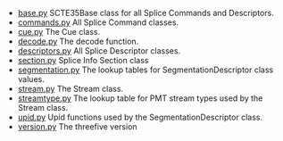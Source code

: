 * [base.py](https://github.com/futzu/SCTE35-threefive/blob/master/threefive/base.py)     SCTE35Base class for all Splice Commands and Descriptors. 
* [commands.py](https://github.com/futzu/SCTE35-threefive/blob/master/threefive/commands.py)     All Splice Command classes.
* [cue.py](https://github.com/futzu/SCTE35-threefive/blob/master/threefive/cue.py)    The Cue class.
* [decode.py](https://github.com/futzu/SCTE35-threefive/blob/master/threefive/decode.py)    The decode function.
* [descriptors.py](https://github.com/futzu/SCTE35-threefive/blob/master/threefive/descriptors.py)    All Splice Descriptor classes.
* [section.py](https://github.com/futzu/SCTE35-threefive/blob/master/threefive/section.py)    Splice Info Section class
* [segmentation.py](https://github.com/futzu/SCTE35-threefive/blob/master/threefive/segmentation.py) The lookup tables for SegmentationDescriptor class values.
* [stream.py](https://github.com/futzu/SCTE35-threefive/blob/master/threefive/stream.py) The Stream class.
* [streamtype.py](https://github.com/futzu/SCTE35-threefive/blob/master/threefive/streamtype.py) The lookup table for PMT stream types used by the Stream class.
* [upid.py](https://github.com/futzu/SCTE35-threefive/blob/master/threefive/upid.py) Upid functions used by the SegmentationDescriptor class.  
* [version.py](https://github.com/futzu/SCTE35-threefive/blob/master/threefive/version.py) The threefive version
